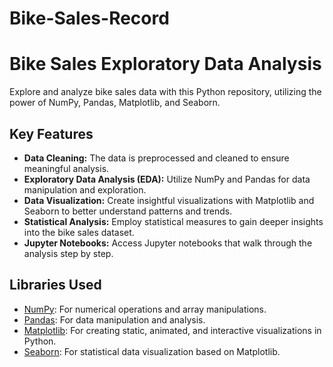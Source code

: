 # Bike-Sales-Record
# Bike Sales Exploratory Data Analysis

Explore and analyze bike sales data with this Python repository, utilizing the power of NumPy, Pandas, Matplotlib, and Seaborn.

## Key Features

- **Data Cleaning:** The data is preprocessed and cleaned to ensure meaningful analysis.
- **Exploratory Data Analysis (EDA):** Utilize NumPy and Pandas for data manipulation and exploration.
- **Data Visualization:** Create insightful visualizations with Matplotlib and Seaborn to better understand patterns and trends.
- **Statistical Analysis:** Employ statistical measures to gain deeper insights into the bike sales dataset.
- **Jupyter Notebooks:** Access Jupyter notebooks that walk through the analysis step by step.

## Libraries Used

- [NumPy](https://numpy.org/): For numerical operations and array manipulations.
- [Pandas](https://pandas.pydata.org/): For data manipulation and analysis.
- [Matplotlib](https://matplotlib.org/): For creating static, animated, and interactive visualizations in Python.
- [Seaborn](https://seaborn.pydata.org/): For statistical data visualization based on Matplotlib.

